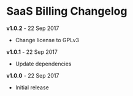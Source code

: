 # SaaS Billing Changelog

**v1.0.2** - 22 Sep 2017
* Change license to GPLv3

**v1.0.1** - 22 Sep 2017
* Update dependencies

**v1.0.0** - 22 Sep 2017
* Initial release